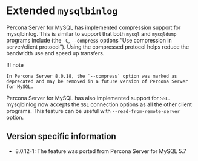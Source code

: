 # Extended `mysqlbinlog`

Percona Server for MySQL has implemented compression support for mysqlbinlog. This is similar to support that both `mysql` and `mysqldump` programs include (the `-C`, `--compress` options “Use compression in server/client protocol”). Using the compressed protocol helps reduce the bandwidth use and speed up transfers.

!!! note
    
    In Percona Server 8.0.18, the `--compress` option was marked as deprecated and may be removed in a future version of Percona Server for MySQL.

Percona Server for MySQL has also implemented support for `SSL`. mysqlbinlog now accepts the `SSL` connection options as all the other client programs. This feature can be useful with `--read-from-remote-server` option. 

## Version specific information

- 8.0.12-1: The feature was ported from Percona Server for MySQL 5.7